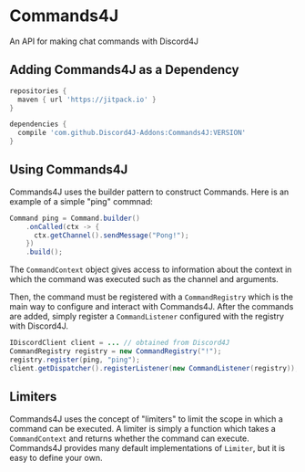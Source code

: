 # Commands4J
An API for making chat commands with Discord4J

## Adding Commands4J as a Dependency
```groovy
repositories {
  maven { url 'https://jitpack.io' }
}

dependencies {
  compile 'com.github.Discord4J-Addons:Commands4J:VERSION'
}
```

## Using Commands4J
Commands4J uses the builder pattern to construct Commands. Here is an example of a simple "ping" commnad:
```java
Command ping = Command.builder()
    .onCalled(ctx -> {
      ctx.getChannel().sendMessage("Pong!");
    })
    .build();
```
The `CommandContext` object gives access to information about the context in which the command was executed such as the channel and arguments.

Then, the command must be registered with a `CommandRegistry` which is the main way to configure and interact with Commands4J. After the commands are added, simply register a `CommandListener` configured with the registry with Discord4J.
```java
IDiscordClient client = ... // obtained from Discord4J
CommandRegistry registry = new CommandRegistry("!");
registry.register(ping, "ping");
client.getDispatcher().registerListener(new CommandListener(registry));
```

## Limiters
Commands4J uses the concept of "limiters" to limit the scope in which a command can be executed. A limiter is simply a function which takes a `CommandContext` and returns whether the command can execute. Commands4J provides many default implementations of `Limiter`, but it is easy to define your own.
